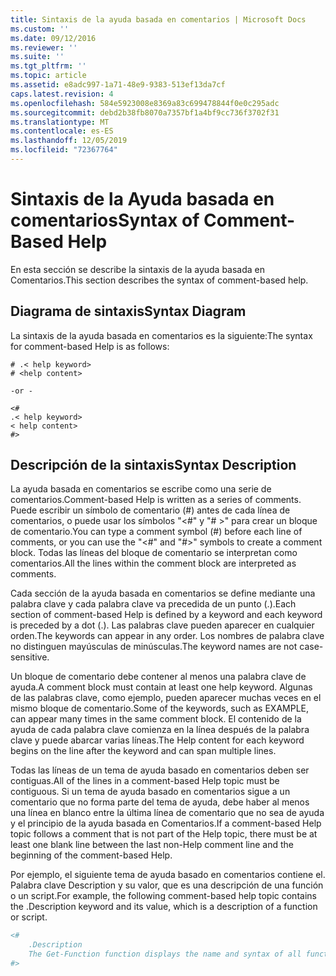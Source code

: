 ```yaml
---
title: Sintaxis de la ayuda basada en comentarios | Microsoft Docs
ms.custom: ''
ms.date: 09/12/2016
ms.reviewer: ''
ms.suite: ''
ms.tgt_pltfrm: ''
ms.topic: article
ms.assetid: e8adc997-1a71-48e9-9383-513ef13da7cf
caps.latest.revision: 4
ms.openlocfilehash: 584e5923008e8369a83c699478844f0e0c295adc
ms.sourcegitcommit: debd2b38fb8070a7357bf1a4bf9cc736f3702f31
ms.translationtype: MT
ms.contentlocale: es-ES
ms.lasthandoff: 12/05/2019
ms.locfileid: "72367764"
---
```

# <a name="syntax-of-comment-based-help"></a><span data-ttu-id="00d98-102">Sintaxis de la Ayuda basada en comentarios</span><span class="sxs-lookup"><span data-stu-id="00d98-102">Syntax of Comment-Based Help</span></span>

<span data-ttu-id="00d98-103">En esta sección se describe la sintaxis de la ayuda basada en Comentarios.</span><span class="sxs-lookup"><span data-stu-id="00d98-103">This section describes the syntax of comment-based help.</span></span>

## <a name="syntax-diagram"></a><span data-ttu-id="00d98-104">Diagrama de sintaxis</span><span class="sxs-lookup"><span data-stu-id="00d98-104">Syntax Diagram</span></span>

 <span data-ttu-id="00d98-105">La sintaxis de la ayuda basada en comentarios es la siguiente:</span><span class="sxs-lookup"><span data-stu-id="00d98-105">The syntax for comment-based Help is as follows:</span></span>

```
# .< help keyword>
# <help content>

-or -

<#
.< help keyword>
< help content>
#>
```

## <a name="syntax-description"></a><span data-ttu-id="00d98-106">Descripción de la sintaxis</span><span class="sxs-lookup"><span data-stu-id="00d98-106">Syntax Description</span></span>

 <span data-ttu-id="00d98-107">La ayuda basada en comentarios se escribe como una serie de comentarios.</span><span class="sxs-lookup"><span data-stu-id="00d98-107">Comment-based Help is written as a series of comments.</span></span> <span data-ttu-id="00d98-108">Puede escribir un símbolo de comentario (#) antes de cada línea de comentarios, o puede usar los símbolos "\<#" y "# >" para crear un bloque de comentario.</span><span class="sxs-lookup"><span data-stu-id="00d98-108">You can type a comment symbol (#) before each line of comments, or you can use the "\<#" and "#>" symbols to create a comment block.</span></span> <span data-ttu-id="00d98-109">Todas las líneas del bloque de comentario se interpretan como comentarios.</span><span class="sxs-lookup"><span data-stu-id="00d98-109">All the lines within the comment block are interpreted as comments.</span></span>

 <span data-ttu-id="00d98-110">Cada sección de la ayuda basada en comentarios se define mediante una palabra clave y cada palabra clave va precedida de un punto (.).</span><span class="sxs-lookup"><span data-stu-id="00d98-110">Each section of comment-based Help is defined by a keyword and each keyword is preceded by a dot (.).</span></span> <span data-ttu-id="00d98-111">Las palabras clave pueden aparecer en cualquier orden.</span><span class="sxs-lookup"><span data-stu-id="00d98-111">The keywords can appear in any order.</span></span> <span data-ttu-id="00d98-112">Los nombres de palabra clave no distinguen mayúsculas de minúsculas.</span><span class="sxs-lookup"><span data-stu-id="00d98-112">The keyword names are not case-sensitive.</span></span>

 <span data-ttu-id="00d98-113">Un bloque de comentario debe contener al menos una palabra clave de ayuda.</span><span class="sxs-lookup"><span data-stu-id="00d98-113">A comment block must contain at least one help keyword.</span></span> <span data-ttu-id="00d98-114">Algunas de las palabras clave, como ejemplo, pueden aparecer muchas veces en el mismo bloque de comentario.</span><span class="sxs-lookup"><span data-stu-id="00d98-114">Some of the keywords, such as EXAMPLE, can appear many times in the same comment block.</span></span> <span data-ttu-id="00d98-115">El contenido de la ayuda de cada palabra clave comienza en la línea después de la palabra clave y puede abarcar varias líneas.</span><span class="sxs-lookup"><span data-stu-id="00d98-115">The Help content for each keyword begins on the line after the keyword and can span multiple lines.</span></span>

 <span data-ttu-id="00d98-116">Todas las líneas de un tema de ayuda basado en comentarios deben ser contiguas.</span><span class="sxs-lookup"><span data-stu-id="00d98-116">All of the lines in a comment-based Help topic must be contiguous.</span></span> <span data-ttu-id="00d98-117">Si un tema de ayuda basado en comentarios sigue a un comentario que no forma parte del tema de ayuda, debe haber al menos una línea en blanco entre la última línea de comentario que no sea de ayuda y el principio de la ayuda basada en Comentarios.</span><span class="sxs-lookup"><span data-stu-id="00d98-117">If a comment-based Help topic follows a comment that is not part of the Help topic, there must be at least one blank line between the last non-Help comment line and the beginning of the comment-based Help.</span></span>

 <span data-ttu-id="00d98-118">Por ejemplo, el siguiente tema de ayuda basado en comentarios contiene el. Palabra clave Description y su valor, que es una descripción de una función o un script.</span><span class="sxs-lookup"><span data-stu-id="00d98-118">For example, the following comment-based help topic contains the .Description keyword and its value, which is a description of a function or script.</span></span>

```powershell
<#
    .Description
    The Get-Function function displays the name and syntax of all functions in the session.
#>
```
